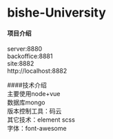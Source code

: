 # bishe-University

#### 项目介绍
server:8880  
backoffice:8881  
site:8882  
http://localhost:8882  


####技术介绍  
主要使用node+vue  
数据库mongo  
版本控制工具：码云  
其它技术：element  scss  
字体：font-awesome


